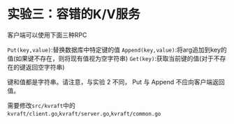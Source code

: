 # 实验三：容错的K/V服务

客户端可以使用下面三种RPC

`Put(key,value)`:替换数据库中特定键的值
`Append(key,value)`:将arg追加到key的值(如果键不存在，则将现有值视为空字符串)
`Get(key)`:获取当前键的值(对于不存在的键返回空字符串)

键和值都是字符串。请注意，与实验 2 不同， Put 与 Append 不应向客户端返回值。

需要修改`src/kvraft`中的`kvraft/client.go`,`kvraft/server.go`,`kvraft/common.go`